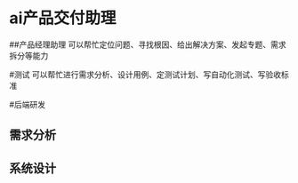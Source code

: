 # ai产品交付助理

##产品经理助理
可以帮忙定位问题、寻找根因、给出解决方案、发起专题、需求拆分等能力


#测试
可以帮忙进行需求分析、设计用例、定测试计划、写自动化测试、写验收标准

#后端研发

## 需求分析
## 系统设计
